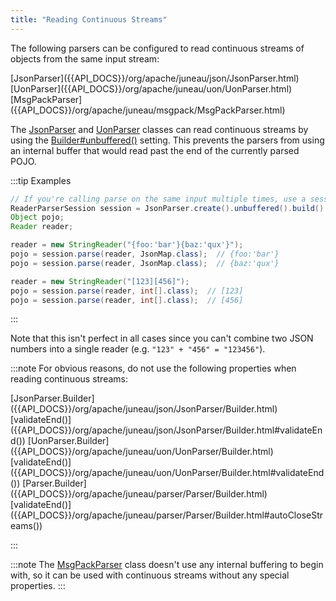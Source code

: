 ```yaml
---
title: "Reading Continuous Streams"
---
```


The following parsers can be configured to read continuous streams of objects from the same input stream:

<tree>
<java-class>[JsonParser]({{API_DOCS}}/org/apache/juneau/json/JsonParser.html)</java-class>  
<java-class>[UonParser]({{API_DOCS}}/org/apache/juneau/uon/UonParser.html)</java-class>  
<java-class>[MsgPackParser]({{API_DOCS}}/org/apache/juneau/msgpack/MsgPackParser.html)</java-class>  
</tree>

The [JsonParser]({{API_DOCS}}/org/apache/juneau/json/JsonParser.html) and [UonParser]({{API_DOCS}}/org/apache/juneau/uon/UonParser.html) classes can read continuous streams by using the [Builder#unbuffered()]({{API_DOCS}}/org/apache/juneau/parser/Parser/Builder.html#unbuffered()) setting.
This prevents the parsers from using an internal buffer that would read past the end of the currently parsed POJO.

:::tip Examples
```java
// If you're calling parse on the same input multiple times, use a session instead of the parser directly.
ReaderParserSession session = JsonParser.create().unbuffered().build().createSession();
Object pojo;
Reader reader;

reader = new StringReader("{foo:'bar'}{baz:'qux'}");
pojo = session.parse(reader, JsonMap.class);  // {foo:'bar'}
pojo = session.parse(reader, JsonMap.class);  // {baz:'qux'}

reader = new StringReader("[123][456]");
pojo = session.parse(reader, int[].class);  // [123]
pojo = session.parse(reader, int[].class);  // [456]
```
:::

Note that this isn't perfect in all cases since you can't combine two JSON numbers into a single reader (e.g. `"123" + "456" = "123456"`).

:::note
For obvious reasons, do not use the following properties when reading continuous streams:

<tree>
<java-class>[JsonParser.Builder]({{API_DOCS}}/org/apache/juneau/json/JsonParser/Builder.html)</java-class>
<node-1><java-method>[validateEnd()]({{API_DOCS}}/org/apache/juneau/json/JsonParser/Builder.html#validateEnd())</java-method></node-1>
<java-class>[UonParser.Builder]({{API_DOCS}}/org/apache/juneau/uon/UonParser/Builder.html)</java-class>
<node-1><java-method>[validateEnd()]({{API_DOCS}}/org/apache/juneau/uon/UonParser/Builder.html#validateEnd())</java-method></node-1>
<java-class>[Parser.Builder]({{API_DOCS}}/org/apache/juneau/parser/Parser/Builder.html)</java-class>
<node-1><java-method>[validateEnd()]({{API_DOCS}}/org/apache/juneau/parser/Parser/Builder.html#autoCloseStreams())</java-method></node-1>
</tree>

:::

:::note
The [MsgPackParser]({{API_DOCS}}/org/apache/juneau/msgpack/MsgPackParser.html) class doesn't use any internal buffering to begin with, so it can be used with continuous streams without any special properties.
:::
